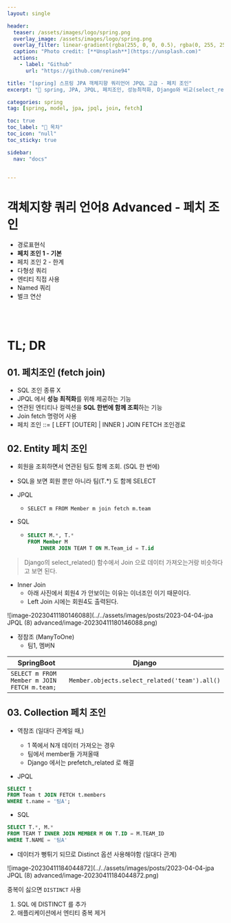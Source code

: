 ```yaml
---
layout: single

header:
  teaser: /assets/images/logo/spring.png
  overlay_image: /assets/images/logo/spring.png
  overlay_filter: linear-gradient(rgba(255, 0, 0, 0.5), rgba(0, 255, 255, 0.5))
  caption: "Photo credit: [**Unsplash**](https://unsplash.com)"
  actions:
    - label: "Github"
      url: "https://github.com/renine94"

title: "[spring] 스프링 JPA 객체지향 쿼리언어 JPQL 고급 - 페치 조인"
excerpt: "🚀 spring, JPA, JPQL, 페치조인, 성능최적화, Django와 비교(select_related)"

categories: spring
tag: [spring, model, jpa, jpql, join, fetch]

toc: true
toc_label: "📕 목차"
toc_icon: "null"
toc_sticky: true

sidebar:
  nav: "docs"


---
```


# 객체지향 쿼리 언어8 Advanced - 페치 조인 

- 경로표현식
- **페치 조인 1 - 기본**
- 페치 조인 2 - 한계
- 다형성 쿼리
- 엔티티 직접 사용
- Named 쿼리
- 벌크 연산

<br><br>



# TL; DR







## 01. 페치조인 (fetch join)

- SQL 조인 종류 X
- JPQL 에서 **성능 최적화**를 위해 제공하는 기능
- 연관된 엔티티나 컬렉션을 **SQL 한번에 함께 조회**하는 기능
- Join fetch 명령어 사용
- 페치 조인 ::= [ LEFT [OUTER] | INNER ] JOIN FETCH 조인경로





## 02. Entity 페치 조인

- 회원을 조회하면서 연관된 팀도 함께 조회. (SQL 한 번에)

- SQL을 보면 회원 뿐만 아니라 팀(T.*) 도 함께 SELECT

- JPQL

  - `SELECT m FROM Member m join fetch m.team`

- SQL

  - ```sql
    SELECT M.*, T.*
    FROM Member M
    	INNER JOIN TEAM T ON M.Team_id = T.id
    ```



> Django의 select_related() 함수에서 Join 으로 데이터 가져오는거랑 비슷하다고 보면 된다.



- Inner Join
  - 아래 사진에서 회원4 가 안보이는 이유는 이너조인 이기 때문이다.
  - Left Join 시에는 회원4도 출력된다.

![image-20230411180146088](../../assets/images/posts/2023-04-04-jpa JPQL (8) advanced/image-20230411180146088.png)

 

- 정참조 (ManyToOne)
  - 팀1, 멤버N

| SpringBoot                                  | Django                                        |
| ------------------------------------------- | --------------------------------------------- |
| `SELECT m FROM Member m JOIN FETCH m.team;` | `Member.objects.select_related('team').all()` |





## 03. Collection 페치 조인

- 역참조 (일대다 관계일 때,)
  - 1 쪽에서 N개 데이터 가져오는 경우
  - 팀에서 member들 가져올때
  - Django 에서는 prefetch_related 로 해결



- JPQL

```sql
SELECT t
FROM Team t JOIN FETCH t.members
WHERE t.name = '팀A';
```



- SQL

```sql
SELECT T.*, M.*
FROM TEAM T INNER JOIN MEMBER M ON T.ID = M.TEAM_ID
WHERE T.NAME = '팀A'
```





- 데이터가 뻥튀기 되므로 Distinct 옵션 사용해야함 (일대다 관계)

![image-20230411184044872](../../assets/images/posts/2023-04-04-jpa JPQL (8) advanced/image-20230411184044872.png)



중복이 싫으면 `DISTINCT` 사용

1. SQL 에 DISTINCT 를 추가
2. 애플리케이션에서 엔티티 중복 제거



